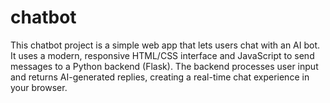 # chatbot
This chatbot project is a simple web app that lets users chat with an AI bot. It uses a modern, responsive HTML/CSS interface and JavaScript to send messages to a Python backend (Flask). The backend processes user input and returns AI-generated replies, creating a real-time chat experience in your browser.
